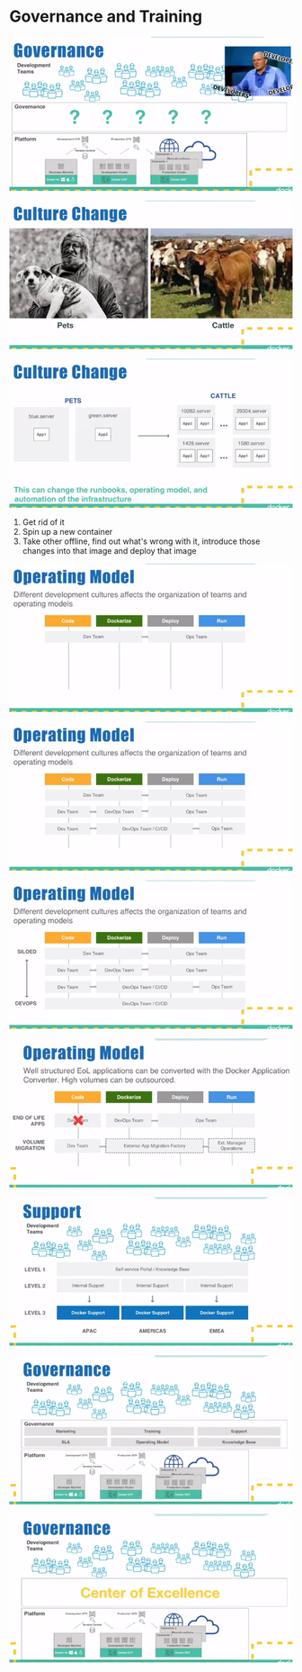 # Governance and Training



![](../../.gitbook/assets/image%20%282%29.png)

![](../../.gitbook/assets/image%20%2826%29.png)

![Do NOT patch/troubleshoot containers](../../.gitbook/assets/image%20%2852%29.png)

1. Get rid of it
2. Spin up a new container
3. Take other offline, find out what's wrong with it, introduce those changes into that image and deploy that image

![when add containerization will add a new step](../../.gitbook/assets/image%20%2851%29.png)

![](../../.gitbook/assets/image%20%2821%29.png)

![](../../.gitbook/assets/image%20%2841%29.png)

![](../../.gitbook/assets/image%20%2820%29.png)

![](../../.gitbook/assets/image%20%2816%29.png)

![](../../.gitbook/assets/image%20%2850%29.png)

![](../../.gitbook/assets/image%20%2810%29.png)

